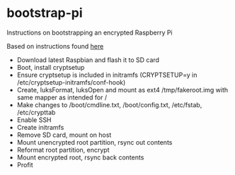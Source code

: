# bootstrap-pi

Instructions on bootstrapping an encrypted Raspberry Pi

Based on instructions found [here](https://carlo-hamalainen.net/2017/03/12/raspbian-with-full-disk-encryption/)

* Download latest Raspbian and flash it to SD card
* Boot, install cryptsetup
* Ensure cryptsetup is included in initramfs (CRYPTSETUP=y in /etc/cryptsetup-initramfs/conf-hook)
* Create, luksFormat, luksOpen and mount as ext4 /tmp/fakeroot.img with same mapper as intended for /
* Make changes to /boot/cmdline.txt, /boot/config.txt, /etc/fstab, /etc/crypttab
* Enable SSH
* Create initramfs
* Remove SD card, mount on host
* Mount unencrypted root partition, rsync out contents
* Reformat root partition, encrypt
* Mount encrypted root, rsync back contents
* Profit
